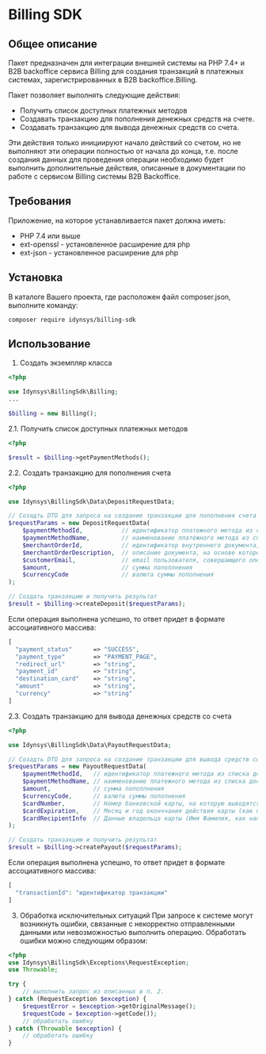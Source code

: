 # Billing SDK

## Общее описание

Пакет предназначен для интеграции внешней системы на PHP 7.4+ и B2B backoffice сервиса Billing 
для создания транзакций в платежных системах, зарегистрированных в B2B backoffice.Billing.

Пакет позволяет выполнять следующие действия:
- Получить список доступных платежных методов
- Создавать транзакцию для пополнения денежных средств на счете. 
- Создавать транзакцию для вывода денежных средств со счета.

Эти действия только инициируют начало действий со счетом, но не выполняют эти операции полностью от начала до конца, 
т.е. после создания данных для проведения операции необходимо будет выполнить дополнительные действия, описанные в 
документации по работе с сервисом Billing системы B2B Backoffice.

## Требования

Приложение, на которое устанавливается пакет должна иметь:

- PHP 7.4 или выше
- ext-openssl - установленное расширение для php
- ext-json - установленное расширение для php

## Установка

В каталоге Вашего проекта, где расположен файл composer.json,  выполните команду:
```
composer require idynsys/billing-sdk
```

## Использование

1. Создать экземпляр класса 

```php
<?php

use Idynsys\BillingSdk\Billing;
...

$billing = new Billing();
```

2.1. Получить список доступных платежных методов
```php
<?php

$result = $billing->getPaymentMethods();
```

2.2. Создать транзакцию для пополнения счета
```php
<?php

use Idynsys\BillingSdk\Data\DepositRequestData;

// Созадть DTO для запроса на создание транзакции для пополнения счета
$requestParams = new DepositRequestData(
    $paymentMethodId,           // идентификатор платежного метода из списка доступных платежных методов
    $paymentMethodName,         // наименование платежного метода из списка доступных платежных методов
    $merchantOrderId,           // идентификатор внутреннего документа, на основе которого создается транзакция
    $merchantOrderDescription,  // описание документа, на основе которого созадется транзакция
    $customerEmail,             // email пользователя, совершающего операцию
    $amount,                    // сумма попоплнения
    $currencyCode               // валюта суммы пополнения
);

// Создать транзакцию и получить результат
$result = $billing->createDeposit($requestParams);
```
Если операция выполнена успешно, то ответ придет в формате ассоциативного массива:
```php
[
  "payment_status"      => "SUCCESS",
  "payment_type"        => "PAYMENT_PAGE",
  "redirect_url"        => "string",
  "payment_id"          => "string",
  "destination_card"    => "string",
  "amount"              => "string",
  "currency"            => "string"
]
```

2.3. Создать транзакцию для вывода денежных средств со счета
```php
<?php

use Idynsys\BillingSdk\Data\PayoutRequestData;

// Созадть DTO для запроса на создание транзакции для вывода средств со счета
$requestParams = new PayoutRequestData(
    $paymentMethodId,   // идентификатор платежного метода из списка доступных платежных методов
    $paymentMethodName, // наименование платежного метода из списка доступных платежных методов
    $amount,            // сумма попоплнения
    $currencyCode,      // валюта суммы пополнения
    $cardNumber,        // Номер банковской карты, на которую выводятся деньги
    $cardExpiration,    // Месяц и год оконччания действия карты (как написано на карте)
    $cardRecipientInfo  // Данные владельца карты (Имя Фамилия, как написано на карте)
);

// Создать транзакцию и получить результат
$result = $billing->createPayout($requestParams);
```
Если операция выполнена успешно, то ответ придет в формате ассоциативного массива:
```php
[
  "transactionId": "идентификатор транзакции"
]
```
3. Обработка исключительных ситуаций
При запросе к системе могут возникнуть ошибки, связанные с некорректно отправленными данными
или невозможностью выполнить операцию. Обработать ошибки можно следующим образом:
```php
<?php
use Idynsys\BillingSdk\Exceptions\RequestException;
use Throwable;

try {
    // выполнить запрос из описанных в п. 2.
} catch (RequestException $exception) {
    $requestError = $exception->getOriginalMessage();
    $requestCode = $exception->getCode());
    // обработать ошибку
} catch (Throwable $exception) {
    // обработать ошибку
}
```